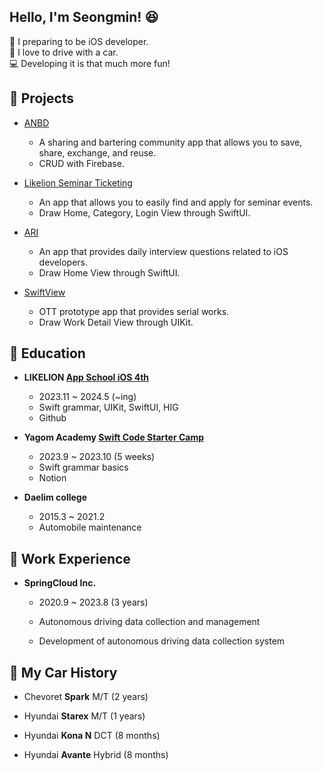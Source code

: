 ## Hello, I'm Seongmin! 😆

🍎 I preparing to be iOS developer.<br/>
🚙 I love to drive with a car.<br/>
💻 Developing it is that much more fun!



## 🛞 Projects
- [ANBD](https://github.com/APP-iOS4/project3-team-d-ANBD)
  - A sharing and bartering community app that allows you to save, share, exchange, and reuse.
  - CRUD with Firebase.
  
- [Likelion Seminar Ticketing](https://github.com/APP-iOS4/project2-team-c-techit-admin)
  - An app that allows you to easily find and apply for seminar events.
  - Draw Home, Category, Login View through SwiftUI.
  
- [ARI](https://github.com/APP-iOS4/hackathon-team02)
  - An app that provides daily interview questions related to iOS developers.
  - Draw Home View through SwiftUI.
  
- [SwiftView](https://github.com/APP-iOS4/UIKit-Prototype-LAB4)
  - OTT prototype app that provides serial works.
  - Draw Work Detail View through UIKit.



## 🛞 Education
- **LIKELION [App School iOS 4th](https://techit.education/school/kdt-ios-4th)**
  - 2023.11 ~ 2024.5 (~ing)
  - Swift grammar, UIKit, SwiftUI, HIG
  - Github
    
- **Yagom Academy [Swift Code Starter Camp](https://www.yagom-academy.kr/camp/code-starter)**
  - 2023.9 ~ 2023.10 (5 weeks)
  - Swift grammar basics
  - Notion
 
- **Daelim college**
  - 2015.3 ~ 2021.2
  - Automobile maintenance



## 🛞 Work Experience
- **SpringCloud Inc.**
  - 2020.9 ~ 2023.8 (3 years)
    
  - Autonomous driving data collection and management
  - Development of autonomous driving data collection system
 


## 🛞 My Car History
- Chevoret **Spark** M/T (2 years)
  
- Hyundai **Starex** M/T (1 years)
  
- Hyundai **Kona N** DCT (8 months)
  
- Hyundai **Avante** Hybrid (8 months)
